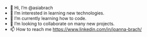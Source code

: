 - 👋 Hi, I’m @asiabrach
- 👀 I’m interested in learning new technologies.
- 🌱 I’m currently learning how to code.
- 💞️ I’m looking to collaborate on many new projects.
- 📫 How to reach me https://www.linkedin.com/in/joanna-brach/

<!---
asiabrach/asiabrach is a ✨ special ✨ repository because its `README.md` (this file) appears on your GitHub profile.
You can click the Preview link to take a look at your changes.
--->
